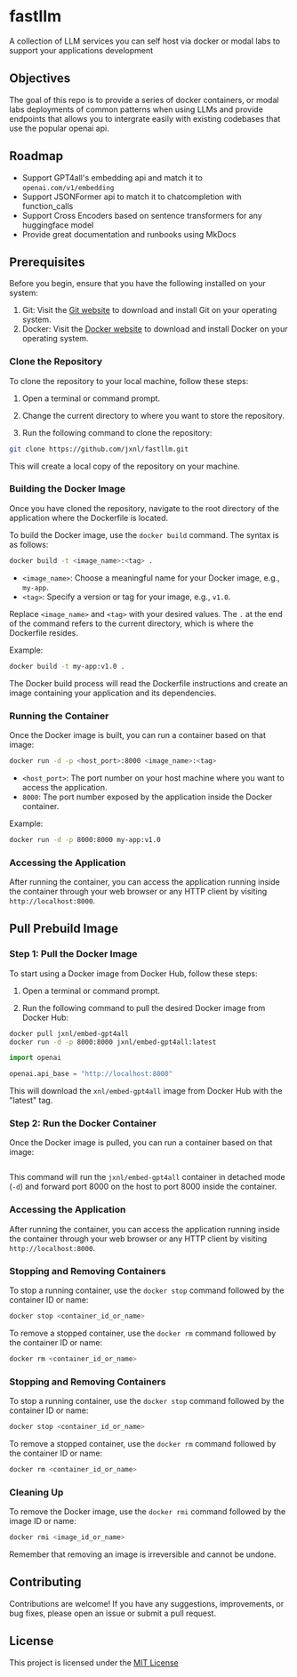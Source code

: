 # fastllm

A collection of LLM services you can self host via docker or modal labs to support your applications development

## Objectives

The goal of this repo is to provide a series of docker containers, or modal labs deployments of common patterns when using LLMs and provide endpoints that allows you to intergrate easily with existing codebases that use the popular openai api.

## Roadmap

* Support GPT4all's embedding api and match it to `openai.com/v1/embedding`
* Support JSONFormer api to match it to chatcompletion with function_calls
* Support Cross Encoders based on sentence transformers for any huggingface model
* Provide great documentation and runbooks using MkDocs

## Prerequisites

Before you begin, ensure that you have the following installed on your system:

1. Git: Visit the [Git website](https://git-scm.com/) to download and install Git on your operating system.
2. Docker: Visit the [Docker website](https://www.docker.com/) to download and install Docker on your operating system.

### Clone the Repository

To clone the repository to your local machine, follow these steps:

1. Open a terminal or command prompt.

2. Change the current directory to where you want to store the repository.

3. Run the following command to clone the repository:

```bash
git clone https://github.com/jxnl/fastllm.git
```

This will create a local copy of the repository on your machine.

### Building the Docker Image

Once you have cloned the repository, navigate to the root directory of the application where the Dockerfile is located.

To build the Docker image, use the `docker build` command. The syntax is as follows:

```bash
docker build -t <image_name>:<tag> .
```

- `<image_name>`: Choose a meaningful name for your Docker image, e.g., `my-app`.
- `<tag>`: Specify a version or tag for your image, e.g., `v1.0`.

Replace `<image_name>` and `<tag>` with your desired values. The `.` at the end of the command refers to the current directory, which is where the Dockerfile resides.

Example:

```bash
docker build -t my-app:v1.0 .
```

The Docker build process will read the Dockerfile instructions and create an image containing your application and its dependencies.

### Running the Container

Once the Docker image is built, you can run a container based on that image:

```bash
docker run -d -p <host_port>:8000 <image_name>:<tag>
```

- `<host_port>`: The port number on your host machine where you want to access the application.
- `8000`: The port number exposed by the application inside the Docker container.

Example:

```bash
docker run -d -p 8000:8000 my-app:v1.0
```

### Accessing the Application

After running the container, you can access the application running inside the container through your web browser or any HTTP client by visiting `http://localhost:8000`.

## Pull Prebuild Image

### Step 1: Pull the Docker Image

To start using a Docker image from Docker Hub, follow these steps:

1. Open a terminal or command prompt.

2. Run the following command to pull the desired Docker image from Docker Hub:

```bash
docker pull jxnl/embed-gpt4all
docker run -d -p 8000:8000 jxnl/embed-gpt4all:latest
```

```python
import openai

openai.api_base = "http://localhost:8000"
```

This will download the `xnl/embed-gpt4all` image from Docker Hub with the "latest" tag.

### Step 2: Run the Docker Container

Once the Docker image is pulled, you can run a container based on that image:

```bash

```

This command will run the `jxnl/embed-gpt4all` container in detached mode (`-d`) and forward port 8000 on the host to port 8000 inside the container.

### Accessing the Application

After running the container, you can access the application running inside the container through your web browser or any HTTP client by visiting `http://localhost:8000`.

### Stopping and Removing Containers

To stop a running container, use the `docker stop` command followed by the container ID or name:

```bash
docker stop <container_id_or_name>
```

To remove a stopped container, use the `docker rm` command followed by the container ID or name:

```bash
docker rm <container_id_or_name>
```

### Stopping and Removing Containers

To stop a running container, use the `docker stop` command followed by the container ID or name:

```bash
docker stop <container_id_or_name>
```

To remove a stopped container, use the `docker rm` command followed by the container ID or name:

```bash
docker rm <container_id_or_name>
```

### Cleaning Up

To remove the Docker image, use the `docker rmi` command followed by the image ID or name:

```bash
docker rmi <image_id_or_name>
```

Remember that removing an image is irreversible and cannot be undone.

## Contributing

Contributions are welcome! If you have any suggestions, improvements, or bug fixes, please open an issue or submit a pull request.

## License

This project is licensed under the [MIT License](https://opensource.org/licenses/MIT)